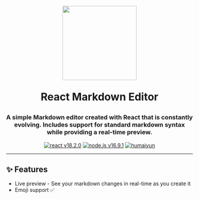 <h1 align="center">
  <br>
  <a href="https://github.com/humaiyun/markdown-editor"><img src="https://i.imgur.com/TPs89BI.png" width="200"></a>
  
  React Markdown Editor
</h1>
<h3 align=center>A simple Markdown editor created with React that is constantly evolving. Includes support for standard markdown syntax while providing a real-time preview.</h3>
<div align="center">
  <a href="https://reactjs.org/"><img src="https://i.imgur.com/so7Sil2.png" alt="react v18.2.0"></a>
  <a href="https://nodejs.org/en/" target="_blank"><img src="https://i.imgur.com/h4DOV8X.png" alt="node.js v16.9.1"></a>
  <a href="https://github.com/humaiyun" target="_blank"><img src="https://i.imgur.com/aviXkIZ.png" alt="humaiyun"></a>
</div>
<hr>


<h2 id="features">✨ Features</h2>

- Live preview - See your markdown changes in real-time as you create it
- Emoji support ✅
